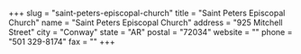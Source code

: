 +++
slug = "saint-peters-episcopal-church"
title = "Saint Peters Episcopal Church"
name = "Saint Peters Episcopal Church"
address = "925 Mitchell Street"
city = "Conway"
state = "AR"
postal = "72034"
website = ""
phone = "501 329-8174"
fax = ""
+++
